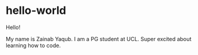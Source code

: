 # hello-world

Hello!

My name is Zainab Yaqub. I am a PG student at UCL. Super excited about learning how to code. 
